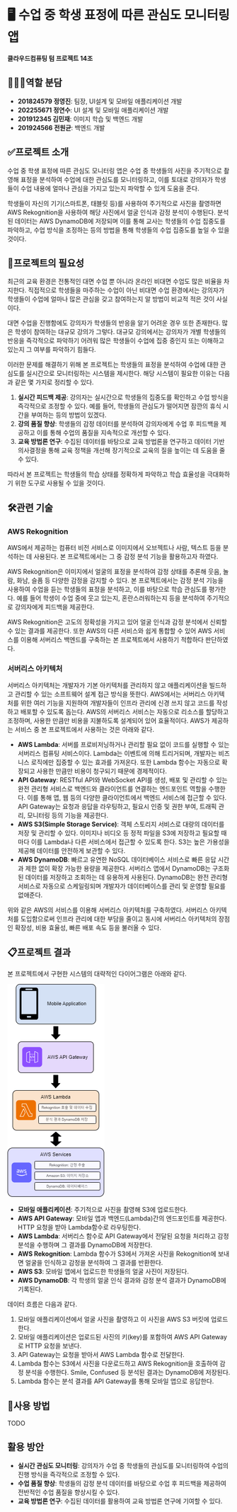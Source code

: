 # 🖥️ 수업 중 학생 표정에 따른 관심도 모니터링 앱
**클라우드컴퓨팅 텀 프로젝트 14조**
## 🧑‍🤝‍🧑역할 분담
- **201824579 정영진**: 팀장, UI설계 및 모바일 애플리케이션 개발
- **202255671 정연수**: UI 설계 및 모바일 애플리케이션 개발
- **201912345 김민재**: 이미지 학습 및 백엔드 개발
- **201924566 전원균**: 백엔드 개발

## ✅프로젝트 소개
수업 중 학생 표정에 따른 관심도 모니터링 앱은 수업 중 학생들의 사진을 주기적으로 촬영해 표정을 분석하여 수업에 대한 관심도를 모니터링하고, 이를 토대로 강의자가 학생들이 수업 내용에 얼마나 관심을 가지고 있는지 파악할 수 있게 도움을 준다.

학생들이 자신의 기기(스마트폰, 태블릿 등)를 사용하여 주기적으로 사진을 촬영하면 AWS Rekognition을 사용하여 해당 사진에서 얼굴 인식과 감정 분석이 수행된다. 
분석된 데이터는 AWS DynamoDB에 저장되며 이를 통해 교사는 학생들의 수업 집중도를 파악하고, 수업 방식을  조정하는 등의 방법을 통해 학생들의 수업 집중도를 높일 수 있을 것이다.

## 🎯프로젝트의 필요성
최근의 교육 환경은 전통적인 대면 수업 뿐 아니라 온라인 비대면 수업도 많은 비율을 차지한다. 직접적으로 학생들을 마주하는 수업이 아닌 비대면 수업 환경에서는 강의자가 학생들이 수업에 얼마나 많은 관심을 갖고 참여하는지 알 방법이 비교적 적은 것이 사실이다.

대면 수업을 진행함에도 강의자가 학생들의 반응을 알기 어려운 경우 또한 존재한다. 많은 학생이 참여하는 대규모 강의가 그렇다. 대규모 강의에서는 강의자가 개별 학생들의 반응을 즉각적으로 파악하기 어려워 많은 학생들이 수업에 집중 중인지 또는 이해하고 있는지 그 여부를 파악하기 힘들다.

이러한 문제를 해결하기 위해 본 프로젝트는 학생들의 표정을 분석하여 수업에 대한 관심도를 실시간으로 모니터링하는 시스템을 제시한다. 해당 시스템이 필요한 이유는 다음과 같은 몇 가지로 정리할 수 있다.

1. **실시간 피드백 제공**: 강의자는 실시간으로 학생들의 집중도를 확인하고 수업 방식을 즉각적으로 조정할 수 있다. 예를 들어, 학생들의 관심도가 떨어지면 잠깐의 휴식 시간을 부여하는 등의 방법이 있겠다.
2. **강의 품질 향상**: 학생들의 감정 데이터를 분석하여 강의자에게 수업 후 피드백을 제공하고 이를 통해 수업의 품질을 지속적으로 개선할 수 있다.
3. **교육 방법론 연구**: 수집된 데이터를 바탕으로 교육 방법론을 연구하고 데이터 기반 의사결정을 통해 교육 정책을 개선해 장기적으로 교육의 질을 높이는 데 도움을 줄 수 있다.

따라서 본 프로젝트는 학생들의 학습 상태를 정확하게 파악하고 학습 효율성을 극대화하기 위한 도구로 사용될 수 있을 것이다.

## 🛠️관련 기술
### AWS Rekognition
AWS에서 제공하는 컴퓨터 비전 서비스로 이미지에서 오브젝트나 사람, 텍스트 등을 분석하는 데 사용된다. 본 프로젝트에서는 그 중 감정 분석 기능을 활용하고자 하였다.

AWS Rekognition은 이미지에서 얼굴의 표정을 분석하여 감정 상태를 추론해 웃음, 놀람, 화남, 슬픔 등 다양한 감정을 감지할 수 있다.
본 프로젝트에서는 감정 분석 기능을 사용하여 수업을 듣는 학생들의 표정을 분석하고, 이를 바탕으로 학습 관심도를 평가한다. 예를 들어 학생이 수업 중에 웃고 있는지, 혼란스러워하는지 등을 분석하여 주기적으로 강의자에게 피드백을 제공한다.

AWS Rekognition은 고도의 정확성을 가지고 있어 얼굴 인식과 감정 분석에서 신뢰할 수 있는 결과를 제공한다. 또한 AWS의 다른 서비스와 쉽게 통합할 수 있어 AWS 서비스를 이용해 서버리스 백엔드를 구축하는 본 프로젝트에서 사용하기 적합하다 판단하였다.

### 서버리스 아키텍처
서버리스 아키텍처는 개발자가 기본 아키텍처를 관리하지 않고 애플리케이션을 빌드하고 관리할 수 있는 소프트웨어 설계 접근 방식을 뜻한다. 
AWS에서는 서버리스 아키텍처를 위한 여러 기능을 지원하여 개발자들이 인프라 관리에 신경 쓰지 않고 코드를 작성하고 배포할 수 있도록 돕는다. 
AWS의 서버리스 서비스는 자동으로 리소스를 할당하고 조정하며, 사용한 만큼만 비용을 지불하도록 설계되어 있어 효율적이다. AWS가 제공하는 서비스 중 본 프로젝트에서 사용하는 것은 아래와 같다.

- **AWS Lambda**: 서버를 프로비저닝하거나 관리할 필요 없이 코드를 실행할 수 있는 서버리스 컴퓨팅 서비스이다. Lambda는 이벤트에 의해 트리거되며, 개발자는 비즈니스 로직에만 집중할 수 있는 효과를 가져온다. 또한 Lambda 함수는 자동으로 확장되고 사용한 만큼만 비용이 청구되기 때문에 경제적이다.
- **API Gateway**: RESTful API와 WebSocket API를 생성, 배포 및 관리할 수 있는 완전 관리형 서비스로 백엔드와 클라이언트를 연결하는 엔드포인트 역할을 수행한다. 이를 통해 앱, 웹 등의 다양한 클라이언트에서 백엔드 서비스에 접근할 수 있다. API Gateway는 요청과 응답을 라우팅하고, 필요시 인증 및 권한 부여, 트래픽 관리, 모니터링 등의 기능을 제공한다.
- **AWS S3(Simple Storage Service)**: 객체 스토리지 서비스로 대량의 데이터를 저장 및 관리할 수 있다. 이미지나 비디오 등 정적 파일을 S3에 저장하고 필요할 때마다 이를 Lambda나 다른 서비스에서 접근할 수 있도록 한다. S3는 높은 가용성을 제공해 데이터를 안전하게 보관할 수 있다.
- **AWS DynamoDB**: 빠르고 유연한 NoSQL 데이터베이스 서비스로 빠른 응답 시간과 제한 없이 확장 가능한 용량을 제공한다. 서버리스 앱에서 DynamoDB는 구조화된 데이터를 저장하고 조회하는 데 유용하게 사용된다. DynamoDB는 완전 관리형 서비스로 자동으로 스케일링되며 개발자가 데이터베이스를 관리 및 운영할 필요를 없애준다.

위와 같은 AWS의 서비스를 이용해 서버리스 아키텍처를 구축하였다. 서버리스 아키텍처를 도입함으로써 인프라 관리에 대한 부담을 줄이고 동시에 서버리스 아키텍처의 장점인 확장성, 비용 효율성, 빠른 배포 속도 등을 불러올 수 있다.

## 📋프로젝트 결과
본 프로젝트에서 구현한 시스템의 대략적인 다이어그램은 아래와 같다.

![시스템 다이어그램](https://github.com/icandol007/HWs/blob/master/%EC%A0%9C%EB%AA%A9%20%EC%97%86%EB%8A%94%20%EB%8B%A4%EC%9D%B4%EC%96%B4%EA%B7%B8%EB%9E%A8.drawio.png)

- **모바일 애플리케이션**: 주기적으로 사진을 촬영해 S3에 업로드한다.
- **AWS API Gateway**: 모바일 앱과 백엔드(Lambda)간의 엔드포인트를 제공한다. HTTP 요청을 받아 Lambda함수로 라우팅한다.
- **AWS Lambda**: 서버리스 함수로 API Gateway에서 전달된 요청을 처리하고 감정 분석을 수행하며 그 결과를 DynamoDB에 저장한다.
- **AWS Rekognition**: Lambda 함수가 S3에서 가져온 사진을 Rekognition에 보내면 얼굴을 인식하고 감정을 분석하여 그 결과를 반환한다.
- **AWS S3**: 모바일 앱에서 업로드한 학생들의 얼굴 사진이 저장된다.
- **AWS DynamoDB**: 각 학생의 얼굴 인식 결과와 감정 분석 결과가 DynamoDB에 기록된다.

데이터 흐름은 다음과 같다.
1. 모바일 애플리케이션에서 얼굴 사진을 촬영하고 이 사진을 AWS S3 버킷에 업로드한다.
2. 모바일 애플리케이션은 업로드된 사진의 키(key)를 포함하여 AWS API Gateway로 HTTP 요청을 보낸다.
3. API Gateway는 요청을 받아서 AWS Lambda 함수로 전달한다.
4. Lambda 함수는 S3에서 사진을 다운로드하고 AWS Rekognition을 호출하여 감정 분석을 수행한다. Smile, Confused 등 분석된 결과는 DynamoDB에 저장된다.
5. Lambda 함수는 분석 결과를 API Gateway를 통해 모바일 앱으로 응답한다.

## 📱사용 방법
TODO

## 활용 방안
- **실시간 관심도 모니터링**: 강의자가 수업 중 학생들의 관심도를 모니터링하여 수업의 진행 방식을 즉각적으로 조정할 수 있다.
- **수업 품질 향상**: 학생들의 감정 분석 데이터를 바탕으로 수업 후 피드백을 제공하여 전반적인 수업 품질을 향상시킬 수 있다.
- **교육 방법론 연구**: 수집된 데이터를 활용하여 교육 방법론 연구에 기여할 수 있다.

